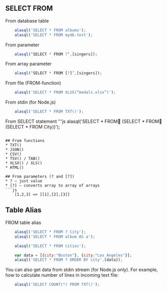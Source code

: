 ## SELECT FROM

From database table
```js
    alasql('SELECT * FROM albums');
    alasql('SELECT * FROM mydb.test');
```
From parameter
```js
    alasql(‘SELECT * FROM ?’,[singers]);
```

From array parameter
```js
    alasql(‘SELECT * FROM [?]’,[singers]);
```

From file (FROM-function)
```js
    alasql('SELECT * FROM XLSX(“medals.xlsx”)');
```

From stdin (for Node.js)
```js
    alasql('SELECT * FROM TXT()');
```

From SELECT statement
'''js
    alasql('SELECT * FROM (SELECT * FROM  (SELECT * FROM City))');
```

## From functions
* TXT()
* JSON()
* CSV()
* TSV() / TAB()
* XLSX() / XLS()
* HTML()

## From parameters (? and [?])
* ? – just value
* [?] – converts array to array of arrays
```js
    [1,2,3] => [[1],[2],[3]]
```

## Table Alias
FROM  table alias
```js
    alasql('SELECT * FROM ? City');
    alasql('SELECT * FROM album AS a');
```



```js
    alasql('SELECT * FROM cities');
```

```js
    var data = [{city:"Boston"}, {city:"Los Angeles"}];
    alasql('SELECT * FROM ? ORDER BY city',[data]);
```

You can also get data from stdin stream (for Node.js only). For example, how to calculate
number of lines in incoming text file:
```js
    alasql('SELECT COUNT(*) FROM TXT()');
``` 